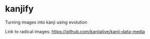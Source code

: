 # kanjify
 Turning images into kanji using evolution

Link to radical images: https://github.com/kanjialive/kanji-data-media